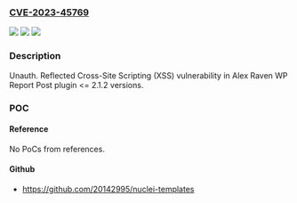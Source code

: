 ### [CVE-2023-45769](https://cve.mitre.org/cgi-bin/cvename.cgi?name=CVE-2023-45769)
![](https://img.shields.io/static/v1?label=Product&message=WP%20Report%20Post&color=blue)
![](https://img.shields.io/static/v1?label=Version&message=n%2Fa%3C%3D%202.1.2%20&color=brighgreen)
![](https://img.shields.io/static/v1?label=Vulnerability&message=CWE-79%20Improper%20Neutralization%20of%20Input%20During%20Web%20Page%20Generation%20('Cross-site%20Scripting')&color=brighgreen)

### Description

Unauth. Reflected Cross-Site Scripting (XSS) vulnerability in Alex Raven WP Report Post plugin <= 2.1.2 versions.

### POC

#### Reference
No PoCs from references.

#### Github
- https://github.com/20142995/nuclei-templates

